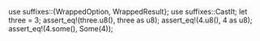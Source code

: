 use suffixes::{WrappedOption, WrappedResult};
use suffixes::CastIt;
let three = 3;
assert_eq!(three.u8(), three as u8);
assert_eq!(4.u8(), 4 as u8);
assert_eq!(4.some(), Some(4));
